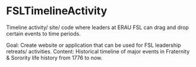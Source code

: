 # FSLTimelineActivity
Timeline activity/ site/ code where leaders at ERAU FSL can drag and drop certain events to time periods. 


Goal: Create website or application that can be used for FSL leadership retreats/ activities. 
Content: Historical timeline of major events in Fraternity & Sorority life history from 1776 to now.
